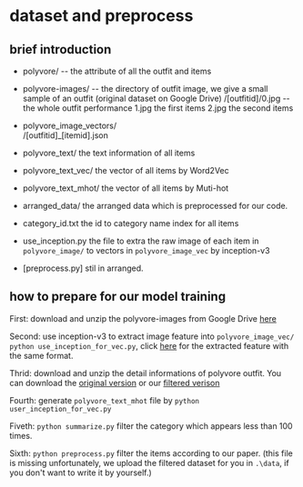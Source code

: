 # dataset and preprocess

## brief introduction 

- polyvore/   			-- the attribute of all the outfit and items

- polyvore-images/ 		-- the directory of outfit image, we give a small sample of an outfit (original dataset on 							Google Drive)
	/[outfitid]/0.jpg 	-- the whole outfit performance
				1.jpg   the first items
				2.jpg   the second items

- polyvore_image_vectors/	
	/[outfitid]\_[itemid].json

- polyvore_text/		the text information of all items

- polyvore_text_vec/	the vector of all items by Word2Vec

- polyvore_text_mhot/	the vector of all items by Muti-hot

- arranged_data/		the arranged data which is preprocessed for our code.

- category_id.txt	the id to category name index for all items

- use_inception.py      the file to extra the raw image of each item in `polyvore_image/` to vectors in 									`polyvore_image_vec` by inception-v3

- [preprocess.py]		stil in arranged.


## how to prepare for our model training
First:              download and unzip the polyvore-images from Google Drive [here](https://drive.google.com/drive/folders/0B4Eo9mft9jwoVDNEWlhEbUNUSE0)  

Second:             use inception-v3 to extract image feature into `polyvore_image_vec/`
                    `python use_inception_for_vec.py`, click [here](https://drive.google.com/open?id=1ibYEw0H9L9O9OLbxCiAlcZkt_IYuwKfd) for the extracted feature with the same format.

Thrid:              download and unzip the detail informations of polyvore outfit. You can download the [original version](https://drive.google.com/drive/folders/0B4Eo9mft9jwoVDNEWlhEbUNUSE0)
or our [filtered verison](https://drive.google.com/open?id=1ibYEw0H9L9O9OLbxCiAlcZkt_IYuwKfd)

Fourth:		    generate `polyvore_text_mhot` file by `python user_inception_for_vec.py`

Fiveth:		    `python summarize.py` filter the category which appears less than 100 times.

Sixth:		    `python preprocess.py` filter the items according to our paper. (this file is missing unfortunately, we upload the filtered dataset for you in `.\data`, if you don't want to write it by yourself.)










